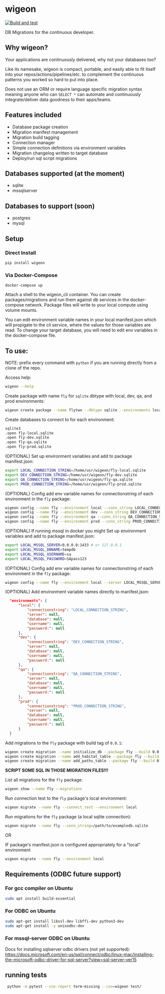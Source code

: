 # wigeon
[![Build and test](https://github.com/JLRitch/wigeon/actions/workflows/build-test.yml/badge.svg)](https://github.com/JLRitch/wigeon/actions/workflows/build-test.yml)

DB Migrations for the continuous developer.

## Why wigeon?
Your applications are continuously delivered, why not your databases too?

Like its namesake, wigeon is compact, portable, and easily able to fit itself into your
repos/actions/pipelines/etc. to complement the continuous patterns you worked so hard
to put into place.

Does not use an ORM or require language specific migration syntax meaning anyone
who can `SELECT *` can automate and continuously integrate/deliver data goodness
to their apps/teams.

## Features included
- Database package creation
- Migration manifest management
- Migration build tagging
- Connection manager
- Simple connection definitions via environment variables
- Migration changelog written to target database
- Deploy/run sql script migrations

## Databases supported (at the moment)
- sqlite
- mssqlserver
## Databases to support (soon)
- postgres
- mysql

## Setup
### Direct Install
```shell
pip install wigeon
```

### Via Docker-Compose
```shell
docker-compose up
```
Attach a shell to the wigeon_cli container. You can create packages/migrations and run them against
db services in the docker-compose network. Package files will write to your local compute using
volume mounts.

You can edit environment variable names in your local manifest.json which will propigate to the cli service,
where the values for those variables are read. To change your target database, you will need to edit env
variables in the docker-compose file.

## To use:
NOTE: prefix every command with `python` if you are running directly from a clone of the repo.

Access help:
```bash
wigeon --help
```

Create package with name `fly` for `sqlite` dbtype with local, dev, qa, and prod environments:
```bash
wigeon create package --name flytwo --dbtype sqlite --environments local,dev,qa,prod
```



Create databases to connect to for each environment:
```bash
sqlite3
.open fly-local.sqlite
.open fly-dev.sqlite
.open fly-qa.sqlite
.open fly-prod.sqlite
```

(OPTIONAL) Set up environment variables and add to package manifest.json:
```bash
export LOCAL_CONNECTION_STRING=/home/usr/wigeon/fly-local.sqlite
export DEV_CONNECTION_STRING=/home/usr/wigeon/fly-dev.sqlite
export QA_CONNECTION_STRING=/home/usr/wigeon/fly-qa.sqlite
export PROD_CONNECTION_STRING=/home/usr/wigeon/fly-prod.sqlite
```

(OPTIONAL) Config add env variable names for connectionstring of each environment in the `fly` package:
```bash
wigeon config --name fly --environment local --conn_string LOCAL_CONNECTION_STRING
wigeon config --name fly --environment dev --conn_string DEV_CONNECTION_STRING
wigeon config --name fly --environment qa --conn_string QA_CONNECTION_STRING
wigeon config --name fly --environment prod --conn_string PROD_CONNECTION_STRING
```

(OPTIONAL) If running mssql in docker you might Set up environment variables and
add to package manifest.json:
```bash
export LOCAL_MSSQL_SERVER=0.0.0.0:1433 # or 127.0.0.1
export LOCAL_MSSQL_DBNAME=tempdb
export LOCAL_MSSQL_USERNAME=sa
export LOCAL_MSSQL_PASSWORD=SApass123
```

(OPTIONAL) Config add env variable names for connectionstring of each environment in the `fly` package:
```bash
wigeon config --name fly --environment local --server LOCAL_MSSQL_SERVER --database LOCAL_MSSQL_DBNAME --username LOCAL_MSSQL_USERNAME --password LOCAL_MSSQL_PASSWORD
```

(OPTIONAL) Add environment variable names directly to manifest.json:
```json
  "environments": {
      "local": {
          "connectionstring": "LOCAL_CONNECTION_STRING",
          "server": null,
          "database": null,
          "username": null,
          "password:": null
      },
      "dev": {
          "connectionstring": "DEV_CONNECTION_STRING",
          "server": null,
          "database": null,
          "username": null,
          "password:": null
      },
      "qa": {
          "connectionstring": "QA_CONNECTION_STRING",
          "server": null,
          "database": null,
          "username": null,
          "password:": null
      },
      "prod": {
          "connectionstring": "PROD_CONNECTION_STRING",
          "server": null,
          "database": null,
          "username": null,
          "password:": null
      }
  }
```

Add migrations to the `fly` package with build tag of `0.0.1`:
```bash
wigeon create migration --name initialize_db --package fly --build 0.0.1
wigeon create migration --name add_habitat_table --package fly --build 0.0.1
wigeon create migration --name add_paths_table --package fly --build 0.0.1
```

**SCRIPT SOME SQL IN THOSE MIGRATION FILES!!!**

List all migrations for the `fly` package:
```bash
wigeon show --name fly --migrations
```

Run connection test to the `fly` package's local environment:
```bash
wigeon migrate --name fly --connect_test --environment local
```

Run migrations for the `fly` package (a local sqlite connection):
```bash
wigeon migrate --name fly --conn_string=/path/to/exampledb.sqlite
```

OR

IF package's manifest.json is configured appropriately for a "local" environment
```bash
wigeon migrate --name fly --environment local
```

## Requirements (ODBC future support)

### For gcc compiler on Ubuntu
```bash
sudo apt install build-essential
```
### For ODBC on Ubuntu
```bash
sudo apt-get install libssl-dev libffi-dev python3-dev
sudo apt-get install -y unixodbc-dev
```

### For mssql-server ODBC on Ubuntu
Docs for installing sqlserver odbc drivers (not yet supported):
https://docs.microsoft.com/en-us/sql/connect/odbc/linux-mac/installing-the-microsoft-odbc-driver-for-sql-server?view=sql-server-ver15

## running tests
```bash
 python -m pytest --cov-report term-missing --cov=wigeon test/
 ```